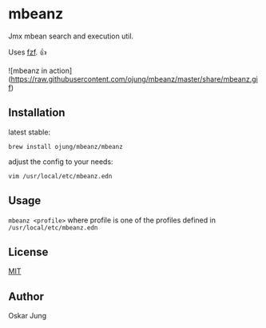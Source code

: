 # mbeanz

Jmx mbean search and execution util.

Uses [fzf](https://github.com/junegunn/fzf). 👍

![mbeanz in action]
(https://raw.githubusercontent.com/ojung/mbeanz/master/share/mbeanz.gif)

## Installation

latest stable:
```
brew install ojung/mbeanz/mbeanz
```

adjust the config to your needs:
```
vim /usr/local/etc/mbeanz.edn
```

## Usage

`mbeanz <profile>` where profile is one of the profiles defined in `/usr/local/etc/mbeanz.edn`

## License

[MIT](LICENSE)

## Author

Oskar Jung
